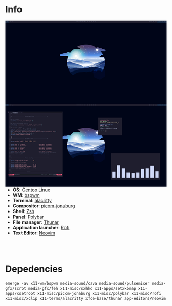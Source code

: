 # Info

<img align="right" src="gfx/scr.jpg" height="520" width=620/>

- **OS**: [Gentoo Linux](https://www.gentoo.org/)
- **WM**: [bspwm](https://github.com/baskerville/bspwm)
- **Terminal**: [alacritty](https://github.com/alacritty/alacritty)
- **Compositor**: [picom-jonaburg](https://github.com/jonaburg/picom)
- **Shell**: [Zsh](https://www.zsh.org/)
- **Panel**: [Polybar](https://github.com/polybar/polybar)
- **File manager**: [Thunar](https://github.com/xfce-mirror/thunar)
- **Application launcher**: [Rofi](https://github.com/davatorium/rofi)
- **Text Editor**: [Neovim](https://github.com/neovim/neovim)

<br />
<br />

# Depedencies
```
emerge -av x11-wm/bspwm media-sound/cava media-sound/pulsemixer media-gfx/scrot media-gfx/feh x11-misc/sxhkd x11-apps/setxkbmap x11-apps/xsetroot x11-misc/picom-jonaburg x11-misc/polybar x11-misc/rofi x11-misc/xclip x11-terms/alacritty xfce-base/thunar app-editors/neovim
```

